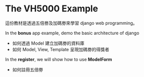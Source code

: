 # The VH5000 Example

這份教材是透過五倍劵及加碼劵來學習 django web programming。

In the **bonus** app example, demo the basic architecture of django
* 如何透過 Model 建立加碼劵的資料庫
* 如何 Model, View, Template 呈現加碼劵的得獎者

In the **register**, we will show how to use **ModelForm**
* 如何註冊五倍劵

